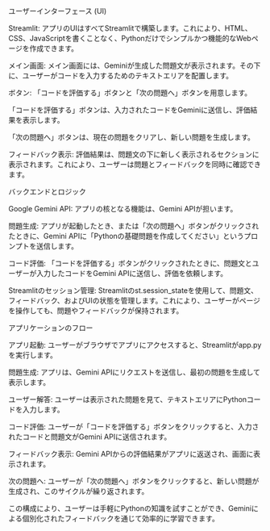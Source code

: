 ユーザーインターフェース (UI)

Streamlit: アプリのUIはすべてStreamlitで構築します。これにより、HTML、CSS、JavaScriptを書くことなく、Pythonだけでシンプルかつ機能的なWebページを作成できます。

メイン画面: メイン画面には、Geminiが生成した問題文が表示されます。その下に、ユーザーがコードを入力するためのテキストエリアを配置します。

ボタン: 「コードを評価する」ボタンと「次の問題へ」ボタンを用意します。

「コードを評価する」ボタンは、入力されたコードをGeminiに送信し、評価結果を表示します。

「次の問題へ」ボタンは、現在の問題をクリアし、新しい問題を生成します。

フィードバック表示: 評価結果は、問題文の下に新しく表示されるセクションに表示されます。これにより、ユーザーは問題とフィードバックを同時に確認できます。

バックエンドとロジック

Google Gemini API: アプリの核となる機能は、Gemini APIが担います。

問題生成: アプリが起動したとき、または「次の問題へ」ボタンがクリックされたときに、Gemini APIに「Pythonの基礎問題を作成してください」というプロンプトを送信します。

コード評価: 「コードを評価する」ボタンがクリックされたときに、問題文とユーザーが入力したコードをGemini APIに送信し、評価を依頼します。

Streamlitのセッション管理: Streamlitのst.session_stateを使用して、問題文、フィードバック、およびUIの状態を管理します。これにより、ユーザーがページを操作しても、問題やフィードバックが保持されます。

アプリケーションのフロー

アプリ起動: ユーザーがブラウザでアプリにアクセスすると、Streamlitがapp.pyを実行します。

問題生成: アプリは、Gemini APIにリクエストを送信し、最初の問題を生成して表示します。

ユーザー解答: ユーザーは表示された問題を見て、テキストエリアにPythonコードを入力します。

コード評価: ユーザーが「コードを評価する」ボタンをクリックすると、入力されたコードと問題文がGemini APIに送信されます。

フィードバック表示: Gemini APIからの評価結果がアプリに返送され、画面に表示されます。

次の問題へ: ユーザーが「次の問題へ」ボタンをクリックすると、新しい問題が生成され、このサイクルが繰り返されます。

この構成により、ユーザーは手軽にPythonの知識を試すことができ、Geminiによる個別化されたフィードバックを通じて効率的に学習できます。